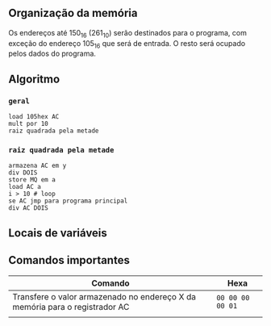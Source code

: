 ## Organização da memória

Os endereços até 150<sub>16</sub> (261<sub>10</sub>) serão destinados para o programa, com exceção do endereço 105<sub>16</sub> que será de entrada. O resto será ocupado pelos dados do programa.

## Algoritmo

### `geral`

```
load 105hex AC
mult por 10
raiz quadrada pela metade
```

### `raiz quadrada pela metade`

```
armazena AC em y
div DOIS
store MQ em a
load AC a
i > 10 # loop
se AC jmp para programa principal
div AC DOIS
```

## Locais de variáveis


## Comandos importantes

| Comando | Hexa |
|---------|----------|
| Transfere o valor armazenado no endereço X da memória para o registrador AC | `00 00 00 00 01` |
|  |  |

